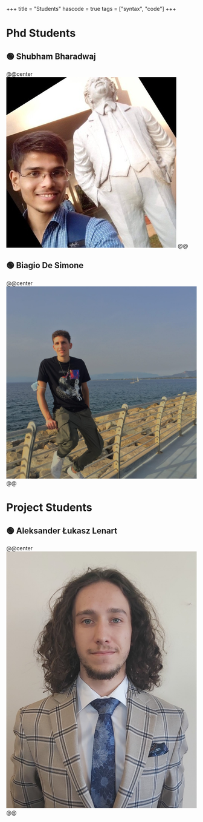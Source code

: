 +++
title = "Students"
hascode = true
tags = ["syntax", "code"]
+++
# Phd Students

## 🟢 Shubham Bharadwaj
@@center ![](/assets/Shubham.jpg) @@ 

## 🟢 Biagio De Simone
@@center ![](/assets/Biagio.jpg) @@ 

# Project Students

## 🟢 Aleksander Łukasz Lenart
@@center ![](/assets/Portretal.jpg) @@ 
